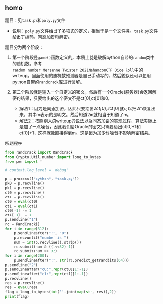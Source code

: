 ## homo

题目：见`task.py`和`poly.py`文件

* 说明：`poly.py`文件给出了多项式的定义，相当于是一个文件类。`task.py`文件给出了编码，同态加密和解密。

题目分为两个阶段：
1. 第一个阶段是`game()`函数定义的，本质上就是破解python自带的`random`类中的随机数。参考`random_number_Mersenne_Twister_2021NahamconCTF_Dice_Roll`中的writeup。里面使用的随机数预测器是自己手动写的，然后貌似还可以使用python自带的`randcrack`库进行破解。

2. 第二个阶段就是输入一个自定义的密文，然后有一个Oracle(服务器)会返回解密的结果，只要给出的这个密文不是ct[0],ct[0]和0。
    * 解法1：因为是同态加密，因此只要给出2*ct[0],2*ct[0]就可以把2m恢复出来，其中m表示的是明文。然后知道2m就相当于知道了m。
    * 解法2：按照别人的writeup的说法以及同态加密的实现过程，算法实际上是加了一点噪音，因此我们给Oracle的密文只需要给出ct[0]+1和ct[0]+1，这样就能直接得到m。这是因为加少许噪音不影响解密结果。


解题程序
```python
from randcrack import RandCrack
from Crypto.Util.number import long_to_bytes
from pwn import *

# context.log_level = 'debug'

p = process(["python", "task.py"])
pk0 = p.recvline()
pk1 = p.recvline()
ct0 = p.recvline()
ct1 = p.recvline()
ct0 = eval(ct0)
ct1 = eval(ct1)
ct0[-1] -= 1
ct1[-1] -= 1
p.sendline("1")
rc = RandCrack()
for i in range(312):
    p.sendlineafter(":", "0")
    p.recvuntil("number is ")
    num = int(p.recvline().strip())
    rc.submit(num & ((1<<32)-1))
    rc.submit(num >> 32)
for i in range(200):
    p.sendlineafter(":", str(rc.predict_getrandbits(64)))
p.sendline("2")
p.sendlineafter("c0:",repr(ct0)[1:-1])
p.sendlineafter("c1:",repr(ct1)[1:-1])
p.recvline()
res = p.recvline()
res = eval(res)
flag = long_to_bytes(int(''.join(map(str, res)),2))
print(flag)
```